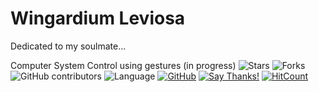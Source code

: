 # Wingardium Leviosa

Dedicated to my soulmate...

Computer System Control using gestures (in progress)
![Stars](https://img.shields.io/github/stars/VedantKhairnar/Wingardium-Leviosa.svg?style=social)
![Forks](https://img.shields.io/github/forks/VedantKhairnar/Wingardium-Leviosa.svg?style=social)
![GitHub contributors](https://img.shields.io/github/contributors/VedantKhairnar/Wingardium-Leviosa.svg)
![Language](https://img.shields.io/github/languages/top/VedantKhairnar/Wingardium-Leviosa.svg)
[![GitHub](https://img.shields.io/github/license/VedantKhairnar/Wingardium-Leviosa.svg)](https://choosealicense.com/licenses/mit)
[![Say Thanks!](https://img.shields.io/badge/Say-Thanks!-yellow.svg)](http://bit.ly/2M0s0Vu)
[![HitCount](http://hits.dwyl.io/VedantKhairnar/Wingardium-Leviosa.svg)](http://hits.dwyl.io/VedantKhairnar/Wingardium-Leviosa)


